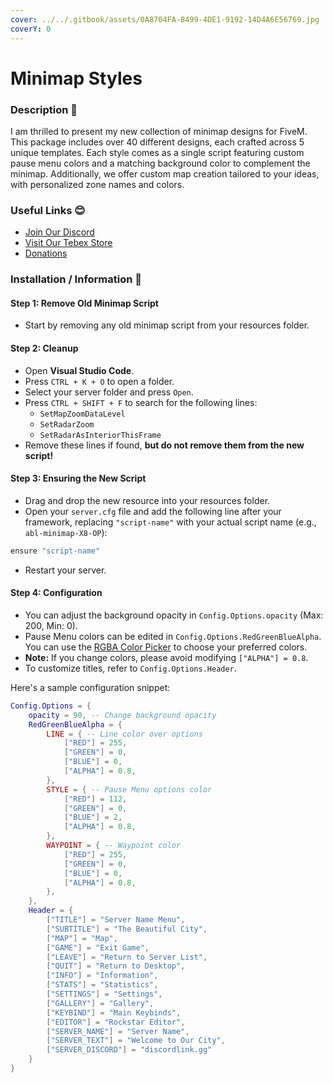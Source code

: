 ```yaml
---
cover: ../../.gitbook/assets/0A8704FA-8499-4DE1-9192-14D4A6E56769.jpg
coverY: 0
---
```


# Minimap Styles

### **Description 🔑**

I am thrilled to present my new collection of minimap designs for FiveM. This package includes over 40 different designs, each crafted across 5 unique templates. Each style comes as a single script featuring custom pause menu colors and a matching background color to complement the minimap. Additionally, we offer custom map creation tailored to your ideas, with personalized zone names and colors.

### **Useful Links 😊**

* [Join Our Discord](https://discord.gg/jgM5jW3rrN)
* [Visit Our Tebex Store](https://0resmonclub.tebex.io)
* [Donations](https://paypal.me/ablframework?country.x=FR\&locale.x=fr\_FR)

### **Installation / Information 📖**

#### Step 1: Remove Old Minimap Script

* Start by removing any old minimap script from your resources folder.

#### Step 2: Cleanup

* Open **Visual Studio Code**.
* Press `CTRL + K + O` to open a folder.
* Select your server folder and press `Open`.
* Press `CTRL + SHIFT + F` to search for the following lines:
  * `SetMapZoomDataLevel`
  * `SetRadarZoom`
  * `SetRadarAsInteriorThisFrame`
* Remove these lines if found, **but do not remove them from the new script!**

#### Step 3: Ensuring the New Script

* Drag and drop the new resource into your resources folder.
* Open your `server.cfg` file and add the following line after your framework, replacing `"script-name"` with your actual script name (e.g., `abl-minimap-X8-OP`):

```lua
ensure "script-name"
```

* Restart your server.

#### Step 4: Configuration

* You can adjust the background opacity in `Config.Options.opacity` (Max: 200, Min: 0).
* Pause Menu colors can be edited in `Config.Options.RedGreenBlueAlpha`. You can use the [RGBA Color Picker](https://rgbacolorpicker.com/) to choose your preferred colors.
* **Note:** If you change colors, please avoid modifying `["ALPHA"] = 0.8`.
* To customize titles, refer to `Config.Options.Header`.

Here's a sample configuration snippet:

```lua
Config.Options = {
    opacity = 90, -- Change background opacity
    RedGreenBlueAlpha = {
        LINE = { -- Line color over options
            ["RED"] = 255,
            ["GREEN"] = 0,
            ["BLUE"] = 0,
            ["ALPHA"] = 0.8,
        },
        STYLE = { -- Pause Menu options color
            ["RED"] = 112,
            ["GREEN"] = 0,
            ["BLUE"] = 2,
            ["ALPHA"] = 0.8,
        },
        WAYPOINT = { -- Waypoint color
            ["RED"] = 255,
            ["GREEN"] = 0,
            ["BLUE"] = 0,
            ["ALPHA"] = 0.8,
        },
    },
    Header = {
        ["TITLE"] = "Server Name Menu",
        ["SUBTITLE"] = "The Beautiful City",
        ["MAP"] = "Map",
        ["GAME"] = "Exit Game",
        ["LEAVE"] = "Return to Server List",
        ["QUIT"] = "Return to Desktop",
        ["INFO"] = "Information",
        ["STATS"] = "Statistics",
        ["SETTINGS"] = "Settings",
        ["GALLERY"] = "Gallery",
        ["KEYBIND"] = "Main Keybinds",
        ["EDITOR"] = "Rockstar Editor",
        ["SERVER_NAME"] = "Server Name",
        ["SERVER_TEXT"] = "Welcome to Our City",
        ["SERVER_DISCORD"] = "discordlink.gg"
    }
}
```

